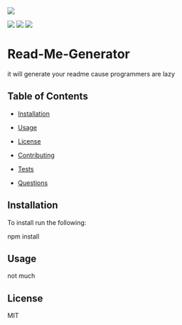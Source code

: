   
    
![](https://avatars0.githubusercontent.com/u/60150435?v=4) 
    
     
![](https://img.shields.io/badge/WASH-HANDS-red) 
![](https://img.shields.io/badge/BECAUSE-OF-brightgreen)
![](https://img.shields.io/badge/CORONA-VIRUS!!!!!!!!!!!-ff69b4)  
# Read-Me-Generator


it will generate your readme cause programmers are lazy




## Table of Contents
  
  * [Installation](#installation)
  
  * [Usage](#usage)
  
  * [License](#license)
  
  * [Contributing](#contributing)
  
  * [Tests](#tests)
  
  * [Questions](#questions)




  ## Installation
  
To install run the following:

  
  npm install
  


  ## Usage

  not much

  ## License

  MIT
